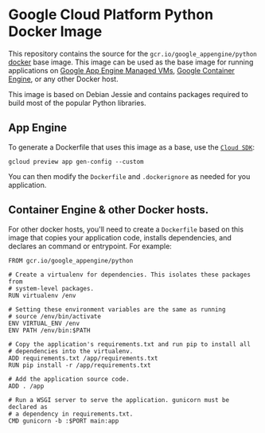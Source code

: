 # Google Cloud Platform Python Docker Image

This repository contains the source for the `gcr.io/google_appengine/python` [docker](https://docker.io) base image. This image can be used as the base image for running applications on [Google App Engine Managed VMs](https://cloud.google.com/appengine), [Google Container Engine](https://cloud.google.com/container-engine), or any other Docker host.

This image is based on Debian Jessie and contains packages required to build most of the popular Python libraries.

## App Engine

To generate a Dockerfile that uses this image as a base, use the [`Cloud SDK`](https://cloud.google.com/sdk/gcloud/reference/preview/app/gen-config):

    gcloud preview app gen-config --custom 

You can then modify the `Dockerfile` and `.dockerignore` as needed for you application.

## Container Engine & other Docker hosts.
  
For other docker hosts, you'll need to create a `Dockerfile` based on this image that copies your application code, installs dependencies, and declares an command or entrypoint. For example:

    FROM gcr.io/google_appengine/python
    
    # Create a virtualenv for dependencies. This isolates these packages from
    # system-level packages.
    RUN virtualenv /env
    
    # Setting these environment variables are the same as running
    # source /env/bin/activate
    ENV VIRTUAL_ENV /env
    ENV PATH /env/bin:$PATH
    
    # Copy the application's requirements.txt and run pip to install all
    # dependencies into the virtualenv.
    ADD requirements.txt /app/requirements.txt
    RUN pip install -r /app/requirements.txt
    
    # Add the application source code.
    ADD . /app
    
    # Run a WSGI server to serve the application. gunicorn must be declared as
    # a dependency in requirements.txt.
    CMD gunicorn -b :$PORT main:app
